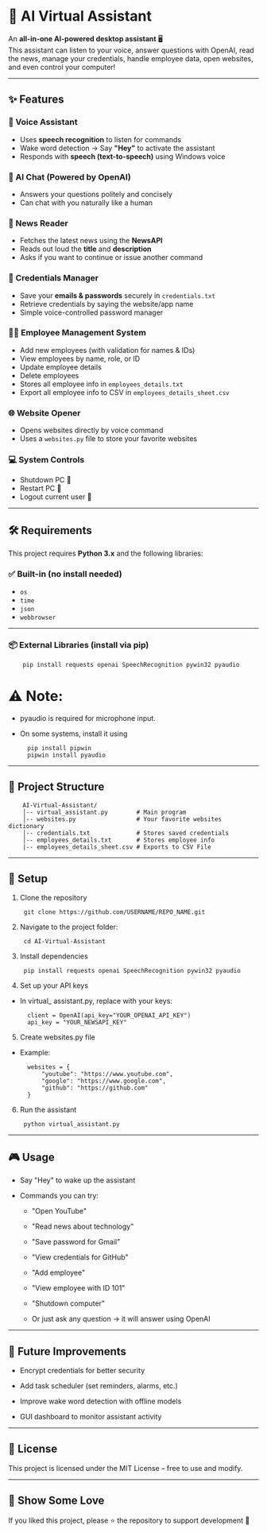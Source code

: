 # 🤖 AI Virtual Assistant  

An **all-in-one AI-powered desktop assistant** 🖥️  
This assistant can listen to your voice, answer questions with OpenAI, read the news, manage your credentials, handle employee data, open websites, and even control your computer!  

------------------------------------------------------------------------

## ✨ Features  

### 🎤 Voice Assistant  
- Uses **speech recognition** to listen for commands  
- Wake word detection → Say **"Hey"** to activate the assistant  
- Responds with **speech (text-to-speech)** using Windows voice  

### 🧠 AI Chat (Powered by OpenAI)  
- Answers your questions politely and concisely  
- Can chat with you naturally like a human  

### 📰 News Reader  
- Fetches the latest news using the **NewsAPI**  
- Reads out loud the **title** and **description**  
- Asks if you want to continue or issue another command  

### 🔐 Credentials Manager  
- Save your **emails & passwords** securely in `credentials.txt`  
- Retrieve credentials by saying the website/app name  
- Simple voice-controlled password manager  

### 🧑‍💼 Employee Management System  
- Add new employees (with validation for names & IDs)  
- View employees by name, role, or ID  
- Update employee details  
- Delete employees  
- Stores all employee info in `employees_details.txt` 
- Export all employee info to CSV in `employees_details_sheet.csv`

### 🌐 Website Opener  
- Opens websites directly by voice command  
- Uses a `websites.py` file to store your favorite websites  

### 💻 System Controls  
- Shutdown PC 📴  
- Restart PC 🔄  
- Logout current user 🔑  

------------------------------------------------------------------------

## 🛠️ Requirements  

This project requires **Python 3.x** and the following libraries:  

### ✅ Built-in (no install needed)  
- `os`  
- `time`  
- `json`  
- `webbrowser`  

------------------------------------------------------------------------

### 📦 External Libraries (install via pip)  

        pip install requests openai SpeechRecognition pywin32 pyaudio

# ⚠️ Note:

- pyaudio is required for microphone input.

- On some systems, install it using

        pip install pipwin
        pipwin install pyaudio

------------------------------------------------------------------------

## 📂 Project Structure

        AI-Virtual-Assistant/
        │-- virtual_assistant.py        # Main program
        │-- websites.py                 # Your favorite websites dictionary
        │-- credentials.txt             # Stores saved credentials
        │-- employees_details.txt       # Stores employee info
        |-- employees_details_sheet.csv # Exports to CSV File

------------------------------------------------------------------------

## 🔑 Setup

1. Clone the repository

        git clone https://github.com/USERNAME/REPO_NAME.git

2. Navigate to the project folder:

        cd AI-Virtual-Assistant

3. Install dependencies

        pip install requests openai SpeechRecognition pywin32 pyaudio

4. Set up your API keys

- In virtual_ assistant.py, replace with your keys:

        client = OpenAI(api_key="YOUR_OPENAI_API_KEY")
        api_key = "YOUR_NEWSAPI_KEY"

5. Create websites.py file

- Example:

        websites = {
            "youtube": "https://www.youtube.com",
            "google": "https://www.google.com",
            "github": "https://github.com"
        }

6. Run the assistant

        python virtual_assistant.py

------------------------------------------------------------------------

## 🎮 Usage


- Say "Hey" to wake up the assistant

- Commands you can try:

  - "Open YouTube"

  - "Read news about technology"

  - "Save password for Gmail"

  - "View credentials for GitHub"

  - "Add employee"

  - "View employee with ID 101"

  - "Shutdown computer"

  - Or just ask any question → it will answer using OpenAI

------------------------------------------------------------------------

## 🔮 Future Improvements

- Encrypt credentials for better security

- Add task scheduler (set reminders, alarms, etc.)

- Improve wake word detection with offline models

- GUI dashboard to monitor assistant activity

------------------------------------------------------------------------

## 📜 License

This project is licensed under the MIT License – free to use and modify.

------------------------------------------------------------------------

## 🌟 Show Some Love

If you liked this project, please ⭐ the repository to support development 🚀